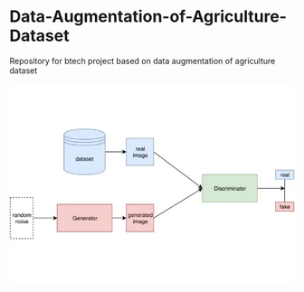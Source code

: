 # Data-Augmentation-of-Agriculture-Dataset
Repository for btech project based on data augmentation of agriculture dataset


![](./images/arch.webp)